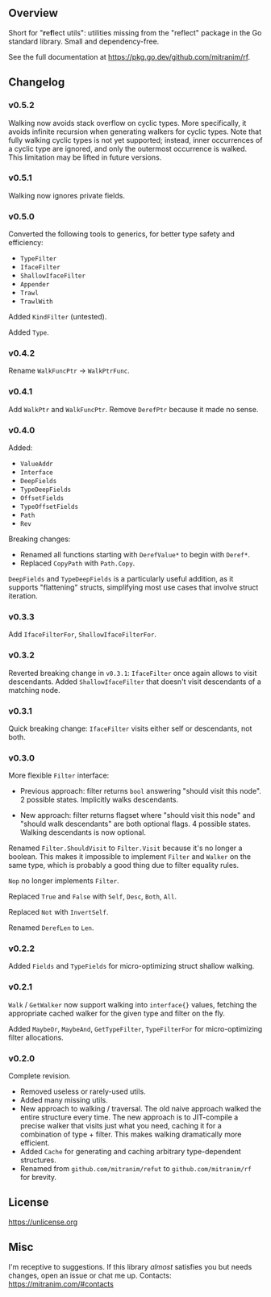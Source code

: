 ## Overview

Short for "**r**e**f**lect utils": utilities missing from the "reflect" package in the Go standard library. Small and dependency-free.

See the full documentation at https://pkg.go.dev/github.com/mitranim/rf.

## Changelog

### v0.5.2

Walking now avoids stack overflow on cyclic types. More specifically, it avoids infinite recursion when generating walkers for cyclic types. Note that fully walking cyclic types is not yet supported; instead, inner occurrences of a cyclic type are ignored, and only the outermost occurrence is walked. This limitation may be lifted in future versions.

### v0.5.1

Walking now ignores private fields.

### v0.5.0

Converted the following tools to generics, for better type safety and efficiency:

* `TypeFilter`
* `IfaceFilter`
* `ShallowIfaceFilter`
* `Appender`
* `Trawl`
* `TrawlWith`

Added `KindFilter` (untested).

Added `Type`.

### v0.4.2

Rename `WalkFuncPtr` → `WalkPtrFunc`.

### v0.4.1

Add `WalkPtr` and `WalkFuncPtr`. Remove `DerefPtr` because it made no sense.

### v0.4.0

Added:

  * `ValueAddr`
  * `Interface`
  * `DeepFields`
  * `TypeDeepFields`
  * `OffsetFields`
  * `TypeOffsetFields`
  * `Path`
  * `Rev`

Breaking changes:

  * Renamed all functions starting with `DerefValue*` to begin with `Deref*`.
  * Replaced `CopyPath` with `Path.Copy`.

`DeepFields` and `TypeDeepFields` is a particularly useful addition, as it supports "flattening" structs, simplifying most use cases that involve struct iteration.

### v0.3.3

Add `IfaceFilterFor`, `ShallowIfaceFilterFor`.

### v0.3.2

Reverted breaking change in `v0.3.1`: `IfaceFilter` once again allows to visit descendants. Added `ShallowIfaceFilter` that doesn't visit descendants of a matching node.

### v0.3.1

Quick breaking change: `IfaceFilter` visits either self or descendants, not both.

### v0.3.0

More flexible `Filter` interface:

  * Previous approach: filter returns `bool` answering "should visit this node". 2 possible states. Implicitly walks descendants.

  * New approach: filter returns flagset where "should visit this node" and "should walk descendants" are both optional flags. 4 possible states. Walking descendants is now optional.

Renamed `Filter.ShouldVisit` to `Filter.Visit` because it's no longer a boolean. This makes it impossible to implement `Filter` and `Walker` on the same type, which is probably a good thing due to filter equality rules.

`Nop` no longer implements `Filter`.

Replaced `True` and `False` with `Self`, `Desc`, `Both`, `All`.

Replaced `Not` with `InvertSelf`.

Renamed `DerefLen` to `Len`.

### v0.2.2

Added `Fields` and `TypeFields` for micro-optimizing struct shallow walking.

### v0.2.1

`Walk` / `GetWalker` now support walking into `interface{}` values, fetching the appropriate cached walker for the given type and filter on the fly.

Added `MaybeOr`, `MaybeAnd`, `GetTypeFilter`, `TypeFilterFor` for micro-optimizing filter allocations.

### v0.2.0

Complete revision.

* Removed useless or rarely-used utils.
* Added many missing utils.
* New approach to walking / traversal. The old naive approach walked the entire structure every time. The new approach is to JIT-compile a precise walker that visits just what you need, caching it for a combination of type + filter. This makes walking dramatically more efficient.
* Added `Cache` for generating and caching arbitrary type-dependent structures.
* Renamed from `github.com/mitranim/refut` to `github.com/mitranim/rf` for brevity.

## License

https://unlicense.org

## Misc

I'm receptive to suggestions. If this library _almost_ satisfies you but needs changes, open an issue or chat me up. Contacts: https://mitranim.com/#contacts
